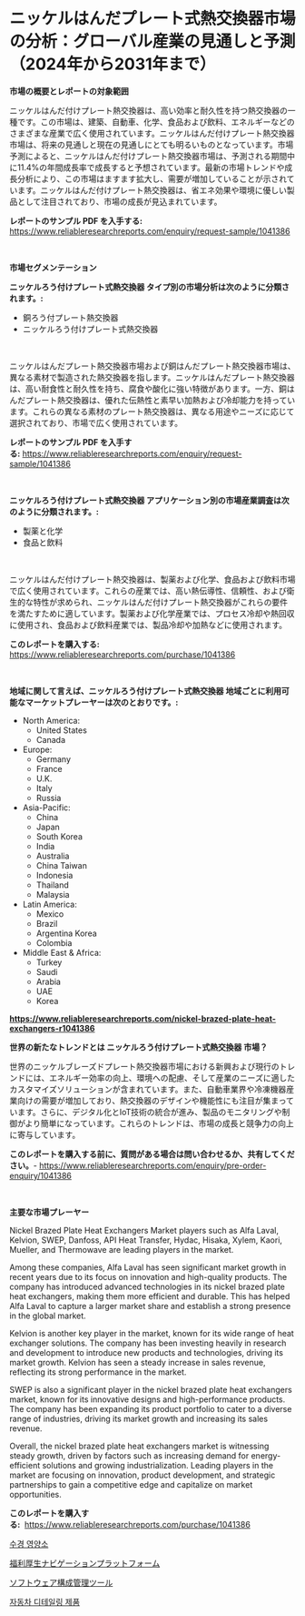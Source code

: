 <p><h1>ニッケルはんだプレート式熱交換器市場の分析：グローバル産業の見通しと予測（2024年から2031年まで）</h1></p><p><strong>市場の概要とレポートの対象範囲</strong></p>
<p><p>ニッケルはんだ付けプレート熱交換器は、高い効率と耐久性を持つ熱交換器の一種です。この市場は、建築、自動車、化学、食品および飲料、エネルギーなどのさまざまな産業で広く使用されています。ニッケルはんだ付けプレート熱交換器市場は、将来の見通しと現在の見通しにとても明るいものとなっています。市場予測によると、ニッケルはんだ付けプレート熱交換器市場は、予測される期間中に11.4%の年間成長率で成長すると予想されています。最新の市場トレンドや成長分析により、この市場はますます拡大し、需要が増加していることが示されています。ニッケルはんだ付けプレート熱交換器は、省エネ効果や環境に優しい製品として注目されており、市場の成長が見込まれています。</p></p>
<p><strong>レポートのサンプル PDF を入手する:</strong> <a href="https://www.reliableresearchreports.com/enquiry/request-sample/1041386">https://www.reliableresearchreports.com/enquiry/request-sample/1041386</a></p>
<p>&nbsp;</p>
<p><strong>市場セグメンテーション</strong></p>
<p><strong>ニッケルろう付けプレート式熱交換器 タイプ別の市場分析は次のように分類されます。:</strong></p>
<p><ul><li>銅ろう付プレート熱交換器</li><li>ニッケルろう付けプレート式熱交換器</li></ul></p>
<p>&nbsp;</p>
<p><p>ニッケルはんだプレート熱交換器市場および銅はんだプレート熱交換器市場は、異なる素材で製造された熱交換器を指します。ニッケルはんだプレート熱交換器は、高い耐食性と耐久性を持ち、腐食や酸化に強い特徴があります。一方、銅はんだプレート熱交換器は、優れた伝熱性と素早い加熱および冷却能力を持っています。これらの異なる素材のプレート熱交換器は、異なる用途やニーズに応じて選択されており、市場で広く使用されています。</p></p>
<p><strong>レポートのサンプル PDF を入手する:</strong>&nbsp;<a href="https://www.reliableresearchreports.com/enquiry/request-sample/1041386">https://www.reliableresearchreports.com/enquiry/request-sample/1041386</a></p>
<p>&nbsp;</p>
<p><strong> ニッケルろう付けプレート式熱交換器 アプリケーション別の市場産業調査は次のように分類されます。:</strong></p>
<p><ul><li>製薬と化学</li><li>食品と飲料</li></ul></p>
<p>&nbsp;</p>
<p><p>ニッケルはんだ付けプレート熱交換器は、製薬および化学、食品および飲料市場で広く使用されています。これらの産業では、高い熱伝導性、信頼性、および衛生的な特性が求められ、ニッケルはんだ付けプレート熱交換器がこれらの要件を満たすために適しています。製薬および化学産業では、プロセス冷却や熱回収に使用され、食品および飲料産業では、製品冷却や加熱などに使用されます。</p></p>
<p><strong>このレポートを購入する:</strong>&nbsp; <a href="https://www.reliableresearchreports.com/purchase/1041386">https://www.reliableresearchreports.com/purchase/1041386</a></p>
<p>&nbsp;</p>
<p><strong>地域に関して言えば、ニッケルろう付けプレート式熱交換器 地域ごとに利用可能なマーケットプレーヤーは次のとおりです。:</strong></p>
<p><ul>
    <li>
        North America:
        <ul>
            <li>United States</li>
            <li>Canada</li>
        </ul>
    </li>
    <li>
        Europe:
        <ul>
            <li>Germany</li>
            <li>France</li>
            <li>U.K.</li>
            <li>Italy</li>
            <li>Russia</li>
        </ul>
    </li>
    <li>
        Asia-Pacific:
        <ul>
            <li>China</li>
            <li>Japan</li>
            <li>South Korea</li>
            <li>India</li>
            <li>Australia</li>
            <li>China Taiwan</li>
            <li>Indonesia</li>
            <li>Thailand</li>
            <li>Malaysia</li>
        </ul>
    </li>
    <li>
        Latin America:
        <ul>
            <li>Mexico</li>
            <li>Brazil</li>
            <li>Argentina Korea</li>
            <li>Colombia</li>
        </ul>
    </li>
    <li>
        Middle East & Africa:
        <ul>
            <li>Turkey</li>
            <li>Saudi</li>
            <li>Arabia</li>
            <li>UAE</li>
            <li>Korea</li>
        </ul>
    </li>
    </ul></p>
<p><strong><a href="https://www.reliableresearchreports.com/nickel-brazed-plate-heat-exchangers-r1041386">https://www.reliableresearchreports.com/nickel-brazed-plate-heat-exchangers-r1041386</a></strong>&nbsp;</p>
<p><strong>世界の新たなトレンドとは ニッケルろう付けプレート式熱交換器 市場？</strong></p>
<p><p>世界のニッケルブレーズドプレート熱交換器市場における新興および現行のトレンドには、エネルギー効率の向上、環境への配慮、そして産業のニーズに適したカスタマイズソリューションが含まれています。また、自動車業界や冷凍機器産業向けの需要が増加しており、熱交換器のデザインや機能性にも注目が集まっています。さらに、デジタル化とIoT技術の統合が進み、製品のモニタリングや制御がより簡単になっています。これらのトレンドは、市場の成長と競争力の向上に寄与しています。</p></p>
<p><strong>このレポートを購入する前に、質問がある場合は問い合わせるか、共有してください。</strong>- <a href="https://www.reliableresearchreports.com/enquiry/pre-order-enquiry/1041386">https://www.reliableresearchreports.com/enquiry/pre-order-enquiry/1041386</a></p>
<p>&nbsp;</p>
<p><strong>主要な市場プレーヤー</strong></p>
<p><p>Nickel Brazed Plate Heat Exchangers Market players such as Alfa Laval, Kelvion, SWEP, Danfoss, API Heat Transfer, Hydac, Hisaka, Xylem, Kaori, Mueller, and Thermowave are leading players in the market. </p><p>Among these companies, Alfa Laval has seen significant market growth in recent years due to its focus on innovation and high-quality products. The company has introduced advanced technologies in its nickel brazed plate heat exchangers, making them more efficient and durable. This has helped Alfa Laval to capture a larger market share and establish a strong presence in the global market.</p><p>Kelvion is another key player in the market, known for its wide range of heat exchanger solutions. The company has been investing heavily in research and development to introduce new products and technologies, driving its market growth. Kelvion has seen a steady increase in sales revenue, reflecting its strong performance in the market.</p><p>SWEP is also a significant player in the nickel brazed plate heat exchangers market, known for its innovative designs and high-performance products. The company has been expanding its product portfolio to cater to a diverse range of industries, driving its market growth and increasing its sales revenue.</p><p>Overall, the nickel brazed plate heat exchangers market is witnessing steady growth, driven by factors such as increasing demand for energy-efficient solutions and growing industrialization. Leading players in the market are focusing on innovation, product development, and strategic partnerships to gain a competitive edge and capitalize on market opportunities.</p></p>
<p><strong>このレポートを購入する:</strong>&nbsp;&nbsp;<a href="https://www.reliableresearchreports.com/purchase/1041386">https://www.reliableresearchreports.com/purchase/1041386</a></p>
<p><p><a href="https://medium.com/@tonyolfson67562023/%EC%88%98%EA%B2%BD-%EC%96%91%EC%95%A1-%EC%8B%9C%EC%9E%A5%EC%9D%80-%EC%8B%9C%EC%9E%A5-%EC%A0%90%EC%9C%A0%EC%9C%A8-%EA%B7%9C%EB%AA%A8-%EB%B0%8F-2031%EB%85%84%EA%B9%8C%EC%A7%80-%EC%98%88%EC%83%81%EB%90%9C-%EC%98%88%EC%B8%A1%EC%97%90-%EC%B4%88%EC%A0%90%EC%9D%84-%EB%A7%9E%EC%B6%A5%EB%8B%88%EB%8B%A4-36cb26af6eba">수경 영양소</a></p><p><a href="https://medium.com/@nairn_boy/%E6%81%A9%E6%81%B5%E3%83%8A%E3%83%93%E3%82%B2%E3%83%BC%E3%82%B7%E3%83%A7%E3%83%B3%E3%83%97%E3%83%A9%E3%83%83%E3%83%88%E3%83%95%E3%82%A9%E3%83%BC%E3%83%A0%E5%B8%82%E5%A0%B4%E3%83%AC%E3%83%9D%E3%83%BC%E3%83%88%E3%81%AF-%E3%81%93%E3%81%AE%E5%B8%82%E5%A0%B4%E3%81%AE%E6%9C%80%E6%96%B0%E3%81%AE%E3%83%88%E3%83%AC%E3%83%B3%E3%83%89%E3%81%A8%E6%88%90%E9%95%B7%E6%A9%9F%E4%BC%9A%E3%82%92%E6%98%8E%E3%82%89%E3%81%8B%E3%81%AB%E3%81%97%E3%81%BE%E3%81%99-44bd53de29df">福利厚生ナビゲーションプラットフォーム</a></p><p><a href="https://medium.com/@kingmsvie/%E3%83%87%E3%82%B3%E3%83%BC%E3%83%87%E3%82%A3%E3%83%B3%E3%82%B0-%E3%82%BD%E3%83%95%E3%83%88%E3%82%A6%E3%82%A7%E3%82%A2%E6%A7%8B%E6%88%90%E7%AE%A1%E7%90%86%E3%83%84%E3%83%BC%E3%83%AB%E3%81%AE%E3%83%9E%E3%83%BC%E3%82%B1%E3%83%86%E3%82%A3%E3%83%B3%E3%82%B0-%E3%83%A1%E3%83%88%E3%83%AA%E3%82%AF%E3%82%B9-%E5%B8%82%E5%A0%B4%E3%82%B7%E3%82%A7%E3%82%A2-%E3%83%88%E3%83%AC%E3%83%B3%E3%83%89-%E3%81%8A%E3%82%88%E3%81%B3%E6%88%90%E9%95%B7%E3%83%91%E3%82%BF%E3%83%BC%E3%83%B3-e7a223027911">ソフトウェア構成管理ツール</a></p><p><a href="https://medium.com/@duculucescu2022/%EC%B9%B4-%EC%83%81%EC%84%B8-%EC%A0%95%EB%B9%84-%EC%A0%9C%ED%92%88-%EC%8B%9C%EC%9E%A5-%EC%A7%80%ED%91%9C-%ED%95%B4%EB%8F%85-%EC%8B%9C%EC%9E%A5-%EC%A0%90%EC%9C%A0%EC%9C%A8-%ED%8A%B8%EB%A0%8C%EB%93%9C-%EB%B0%8F-%EC%84%B1%EC%9E%A5-%ED%8C%A8%ED%84%B4-c6e440338c2e">자동차 디테일링 제품</a></p></p>